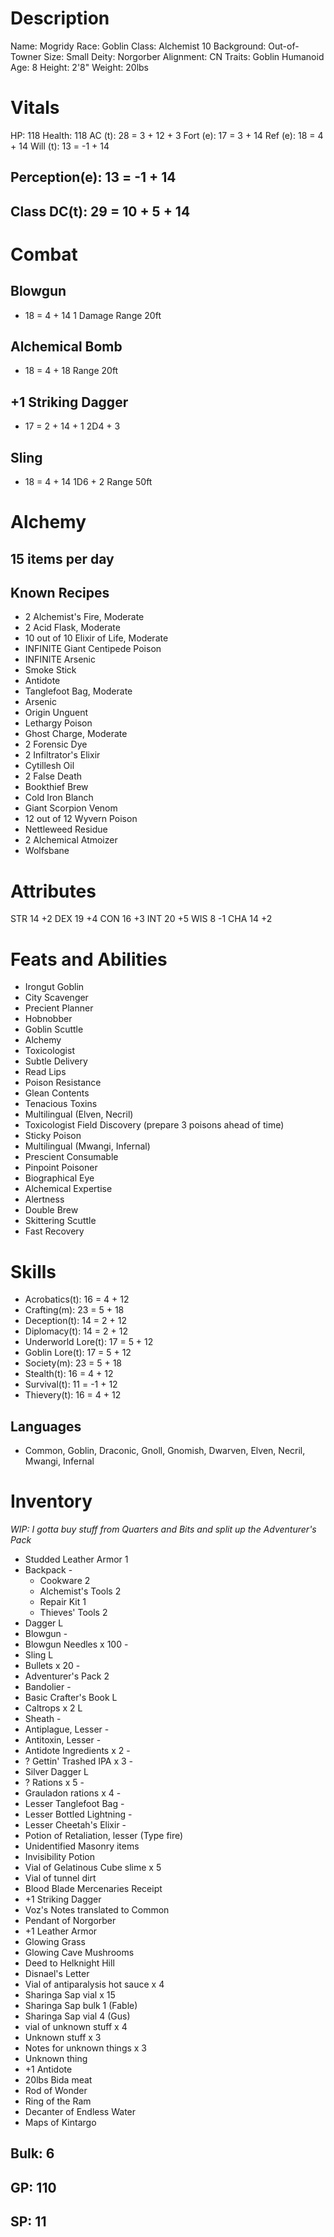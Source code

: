 <!-- markdownlint-disable MD004 -->
<!-- markdownlint-disable MD024 -->
<!-- markdownlint-disable MD025 -->
<!-- markdownlint-disable MD030 -->
<!-- markdownlint-disable MD036 -->

# Description

 Name:       Mogridy
 Race:       Goblin
 Class:      Alchemist 10
 Background: Out-of-Towner
 Size:       Small
 Deity:      Norgorber
 Alignment:  CN
 Traits:     Goblin Humanoid
 Age:        8
 Height:     2'8"
 Weight:     20lbs

# Vitals

 HP:       118
 Health:   118
 AC (t):   28 = 3 + 12 + 3
 Fort (e): 17 =  3 + 14
 Ref (e):  18 =  4 + 14
 Will (t): 13 = -1 + 14

## Perception(e): 13 = -1 + 14

## Class DC(t): 29 = 10 + 5 + 14

# Combat

## Blowgun

+ 18 = 4 + 14
 1 Damage
 Range 20ft

## Alchemical Bomb

+ 18 = 4 + 18
 Range 20ft

## +1 Striking Dagger

+ 17 = 2 + 14 + 1
 2D4 + 3

## Sling

+ 18 = 4 + 14
 1D6 + 2
 Range 50ft

# Alchemy

## 15 items per day

## Known Recipes

- 2 Alchemist's Fire, Moderate
- 2 Acid Flask, Moderate
- 10 out of 10 Elixir of Life, Moderate
-   INFINITE Giant Centipede Poison
-   INFINITE Arsenic
-   Smoke Stick
-   Antidote
-   Tanglefoot Bag, Moderate
-   Arsenic
-   Origin Unguent
-   Lethargy Poison
-   Ghost Charge, Moderate
- 2 Forensic Dye
- 2 Infiltrator's Elixir
-   Cytillesh Oil
- 2 False Death
-   Bookthief Brew
-   Cold Iron Blanch
-   Giant Scorpion Venom
- 12 out of 12 Wyvern Poison
-   Nettleweed Residue
- 2 Alchemical Atmoizer
-   Wolfsbane

# Attributes

STR 14 +2
DEX 19 +4
CON 16 +3
INT 20 +5
WIS 8  -1
CHA 14 +2

# Feats and Abilities

- Irongut Goblin
- City Scavenger
- Precient Planner
- Hobnobber
- Goblin Scuttle
- Alchemy
- Toxicologist
- Subtle Delivery
- Read Lips
- Poison Resistance
- Glean Contents
- Tenacious Toxins
- Multilingual (Elven, Necril)
- Toxicologist Field Discovery (prepare 3 poisons ahead of time)
- Sticky Poison
- Multilingual (Mwangi, Infernal)
- Prescient Consumable
- Pinpoint Poisoner
- Biographical Eye
- Alchemical Expertise
- Alertness
- Double Brew
- Skittering Scuttle
- Fast Recovery

# Skills

- Acrobatics(t):      16 =  4 + 12
- Crafting(m):        23 =  5 + 18
- Deception(t):       14 =  2 + 12
- Diplomacy(t):       14 =  2 + 12
- Underworld Lore(t): 17 =  5 + 12
- Goblin Lore(t):     17 =  5 + 12
- Society(m):         23 =  5 + 18
- Stealth(t):         16 =  4 + 12
- Survival(t):        11 = -1 + 12
- Thievery(t):        16 =  4 + 12

## Languages

- Common, Goblin, Draconic, Gnoll, Gnomish, Dwarven, Elven, Necril, Mwangi, Infernal

# Inventory

*WIP: I gotta buy stuff from Quarters and Bits and split up the Adventurer's Pack*

- Studded Leather Armor     1
- Backpack                  -
  - Cookware                2
  - Alchemist's Tools       2
  - Repair Kit              1
  - Thieves' Tools          2
- Dagger                    L
- Blowgun                   -
- Blowgun Needles x 100     -
- Sling                     L
- Bullets x 20              -
- Adventurer's Pack         2
- Bandolier                 -
- Basic Crafter's Book      L
- Caltrops x 2              L
- Sheath                    -
- Antiplague, Lesser        -
- Antitoxin, Lesser         -
- Antidote Ingredients x 2  -
- ? Gettin' Trashed IPA x 3 -
- Silver Dagger             L
- ? Rations x 5             -
- Grauladon rations x 4     -
- Lesser Tanglefoot Bag     -
- Lesser Bottled Lightning  -
- Lesser Cheetah's Elixir   -
- Potion of Retaliation, lesser (Type fire)
- Unidentified Masonry items
- Invisibility Potion
- Vial of Gelatinous Cube slime x 5
- Vial of tunnel dirt
- Blood Blade Mercenaries Receipt
- +1 Striking Dagger
- Voz's Notes translated to Common
- Pendant of Norgorber
- +1 Leather Armor
- Glowing Grass
- Glowing Cave Mushrooms
- Deed to Helknight Hill
- Disnael's Letter
- Vial of antiparalysis hot sauce x 4
- Sharinga Sap vial x 15
- Sharinga Sap bulk 1 (Fable)
- Sharinga Sap vial 4 (Gus)
- vial of unknown stuff x 4
- Unknown stuff x 3
- Notes for unknown things x 3
- Unknown thing
- +1 Antidote
- 20lbs Bida meat
- Rod of Wonder
- Ring of the Ram
- Decanter of Endless Water
- Maps of Kintargo


## Bulk: 6

## GP: 110

## SP: 11

